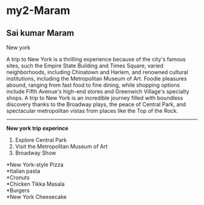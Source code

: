 # my2-Maram
## Sai kumar Maram

New york

A trip to New York is a thrilling experience because of the city's famous sites, such the Empire State Building and Times Square, varied neighborhoods, including Chinatown and Harlem, and renowned cultural institutions, including the Metropolitan Museum of Art. Foodie pleasures abound, ranging from fast food to fine dining, while shopping options include Fifth Avenue's high-end stores and Greenwich Village's specialty shops. A trip to New York is an incredible journey filled with boundless discovery thanks to the Broadway plays, the peace of Central Park, and spectacular metropolitan vistas from places like the Top of the Rock.

-----
**New york trip experince**

1. Explore Central Park
2. Visit the Metropolitan Museum of Art
3. Broadway Show


*New York-style Pizza <br>
*Italian pasta <br>
*Cronuts <br>
*Chicken Tikka Masala<br>
*Burgers <br>
*New York Cheesecake